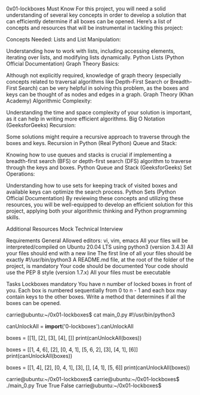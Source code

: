 0x01-lockboxes
Must Know
For this project, you will need a solid understanding of several key concepts in order to develop a solution that can efficiently determine if all boxes can be opened. Here’s a list of concepts and resources that will be instrumental in tackling this project:

Concepts Needed: Lists and List Manipulation:

Understanding how to work with lists, including accessing elements, iterating over lists, and modifying lists dynamically. Python Lists (Python Official Documentation) Graph Theory Basics:

Although not explicitly required, knowledge of graph theory (especially concepts related to traversal algorithms like Depth-First Search or Breadth-First Search) can be very helpful in solving this problem, as the boxes and keys can be thought of as nodes and edges in a graph. Graph Theory (Khan Academy) Algorithmic Complexity:

Understanding the time and space complexity of your solution is important, as it can help in writing more efficient algorithms. Big O Notation (GeeksforGeeks) Recursion:

Some solutions might require a recursive approach to traverse through the boxes and keys. Recursion in Python (Real Python) Queue and Stack:

Knowing how to use queues and stacks is crucial if implementing a breadth-first search (BFS) or depth-first search (DFS) algorithm to traverse through the keys and boxes. Python Queue and Stack (GeeksforGeeks) Set Operations:

Understanding how to use sets for keeping track of visited boxes and available keys can optimize the search process. Python Sets (Python Official Documentation) By reviewing these concepts and utilizing these resources, you will be well-equipped to develop an efficient solution for this project, applying both your algorithmic thinking and Python programming skills.

Additional Resources
Mock Technical Interview

Requirements
General Allowed editors: vi, vim, emacs All your files will be interpreted/compiled on Ubuntu 20.04 LTS using python3 (version 3.4.3) All your files should end with a new line The first line of all your files should be exactly #!/usr/bin/python3 A README.md file, at the root of the folder of the project, is mandatory Your code should be documented Your code should use the PEP 8 style (version 1.7.x) All your files must be executable

Tasks
Lockboxes mandatory You have n number of locked boxes in front of you. Each box is numbered sequentially from 0 to n - 1 and each box may contain keys to the other boxes.
Write a method that determines if all the boxes can be opened.

carrie@ubuntu:~/0x01-lockboxes$ cat main_0.py
#!/usr/bin/python3

canUnlockAll = __import__('0-lockboxes').canUnlockAll

boxes = [[1], [2], [3], [4], []]
print(canUnlockAll(boxes))

boxes = [[1, 4, 6], [2], [0, 4, 1], [5, 6, 2], [3], [4, 1], [6]]
print(canUnlockAll(boxes))

boxes = [[1, 4], [2], [0, 4, 1], [3], [], [4, 1], [5, 6]]
print(canUnlockAll(boxes))

carrie@ubuntu:~/0x01-lockboxes$
carrie@ubuntu:~/0x01-lockboxes$ ./main_0.py
True
True
False
carrie@ubuntu:~/0x01-lockboxes$

